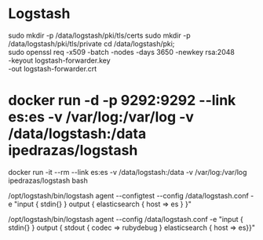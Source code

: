 # Logstash


sudo mkdir -p /data/logstash/pki/tls/certs
sudo mkdir -p /data/logstash/pki/tls/private
cd /data/logstash/pki; \
    sudo openssl req -x509 -batch -nodes -days 3650 -newkey rsa:2048 \
    -keyout logstash-forwarder.key \
    -out logstash-forwarder.crt




# docker run -d -p 9292:9292 --link es:es -v /var/log:/var/log -v /data/logstash:/data ipedrazas/logstash

docker run -it --rm --link es:es -v /data/logstash:/data -v /var/log:/var/log ipedrazas/logstash bash

/opt/logstash/bin/logstash agent --configtest --config /data/logstash.conf -e "input { stdin{} } output { elasticsearch { host => es } }"

/opt/logstash/bin/logstash agent --config /data/logstash.conf -e "input { stdin{} } output { stdout { codec => rubydebug }  elasticsearch {    host => es}}"
